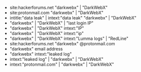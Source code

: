 - site:hackerforums.net  "darkwebx" | "DarkWebX"
- site:protonmail.com  "darkwebx" | "DarkWebX"
- intitle:"data leak" | intext:"data leak"  "darkwebx" | "DarkWebX"
- "darkwebx" | "DarkWebX" | "last login IP"
- "darkwebx" | "DarkWebX" intext:"IP"
- "darkwebx" | "DarkWebX" intext:"ip"
- "darkwebx" | "DarkWebX" intext:"Lumma logs" | "RedLine"
- site:hackerforums.net "darkwebx" @protonmail.com 
- "darkwebx" email address
- "darkwebx" intext:"leaked log"
- intext:"leaked log" | "darkwebx" | "DarkWebX"
- intext:"protonmail.com" | "darkwebx" | "DarkWebX"